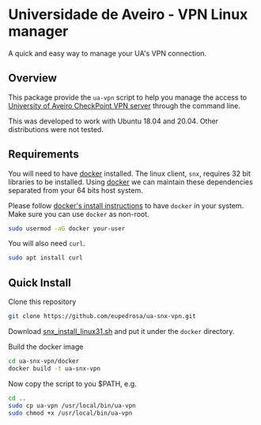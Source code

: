 
Universidade de Aveiro - VPN Linux manager
==========================================
A quick and easy way to manage your UA's VPN connection.

## Overview
This package provide the `ua-vpn` script to help you manage the access 
to [University of Aveiro CheckPoint VPN server][1] through the command line.

This was developed to work with Ubuntu 18.04 and 20.04.
Other distributions were not tested.

## Requirements

You will need to have [docker][2] installed.
The linux client, `snx`, requires 32 bit libraries to be installed.
Using [docker][2] we can maintain these dependencies separated from your 64 bits host system.

Please follow [docker's install instructions][3] to have `docker` in your system.
Make sure you can use `docker` as non-root.
```bash
sudo usermod -aG docker your-user
```

You will also need `curl`.
```bash
sudo apt install curl
```

## Quick Install

Clone this repository
```bash
git clone https://github.com/eupedrosa/ua-snx-vpn.git
```

Download [snx_install_linux31.sh][4] and put it under the `docker` directory.

Build the docker image
```bash
cd ua-snx-vpn/docker
docker build -t ua-snx-vpn
```

Now copy the script to you $PATH, e.g.
```bash
cd ..
sudo cp ua-vpn /usr/local/bin/ua-vpn
sudo chmod +x /usr/local/bin/ua-vpn
```


[1]: https://www.ua.pt/pt/stic/teletrabalho_vpn
[2]: https://www.docker.com/
[3]: https://docs.docker.com/engine/install/ubuntu/
[4]: https://supportcenter.checkpoint.com/supportcenter/portal/user/anon/page/default.psml/media-type/html?action=portlets.DCFileAction&eventSubmit_doGetdcdetails&fileid=22824
